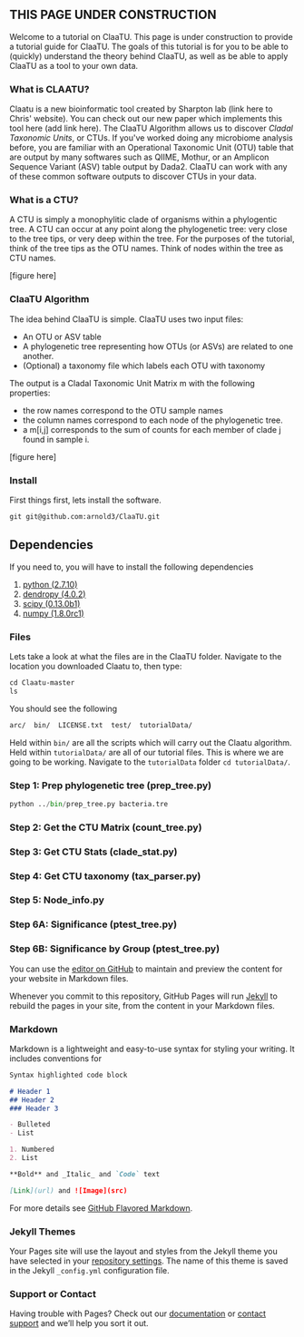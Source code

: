 ##  THIS PAGE UNDER CONSTRUCTION 
Welcome to a tutorial on ClaaTU. This page is under construction to provide a tutorial guide for ClaaTU. The goals of this tutorial is for you to be able to (quickly) understand the theory behind ClaaTU, as well as be able to apply ClaaTU as a tool to your own data. 

### What is CLAATU?
Claatu is a new bioinformatic tool created by Sharpton lab (link here to Chris' website). You can check out our new paper which implements this tool here (add link here). The ClaaTU Algorithm allows us to discover *Cladal Taxonomic Units*, or CTUs. If you've worked doing any microbiome analysis before, you are familiar with an Operational Taxonomic Unit (OTU) table that are output by many softwares such as QIIME, Mothur, or an Amplicon Sequence Variant (ASV) table output by Dada2. ClaaTU can work with any of these common software outputs to discover CTUs in your data. 

### What is a CTU?
A CTU is simply a monophylitic clade of organisms within a phylogentic tree. A CTU can occur at any point along the phylogenetic tree: very close to the tree tips, or very deep within the tree. For the purposes of the tutorial, think of the tree tips as the OTU names. Think of nodes within the tree as CTU names.

[figure here]

### ClaaTU Algorithm
The idea behind ClaaTU is simple. ClaaTU uses two input files:
* An OTU or ASV table 
* A phylogenetic tree representing how OTUs (or ASVs) are related to one another.
* (Optional) a taxonomy file which labels each OTU with taxonomy

The output is a Cladal Taxonomic Unit Matrix m with the following properties:
* the row names correspond to the OTU sample names
* the column names correspond to each node of the phylogenetic tree.
* a m[i,j] corresponds to the sum of counts for each member of clade j found in sample i. 

[figure here]

### Install
First things first, lets install the software. 
```markdown
git git@github.com:arnold3/ClaaTU.git
```

## Dependencies
If you need to, you will have to install the following dependencies
1. [python (2.7.10)](https://www.python.org/downloads/)
2. [dendropy (4.0.2)](https://www.dendropy.org)
3. [scipy (0.13.0b1)](https://www.scipy.org/install.html)
4. [numpy (1.8.0rc1)](https://docs.scipy.org/doc/numpy/user/install.html)


### Files
Lets take a look at what the files are in the ClaaTU folder. Navigate to the location you downloaded Claatu to, then type: 
```markdown
cd Claatu-master
ls
```
You should see the following
```markdown
arc/  bin/  LICENSE.txt  test/  tutorialData/

```
Held within ```bin/``` are all the scripts which will carry out the Claatu algorithm. Held within `tutorialData/` are all of our tutorial files. This is where we are going to be working. Navigate to the `tutorialData` folder ```cd tutorialData/```.



### Step 1: Prep phylogenetic tree (prep_tree.py)
```python
python ../bin/prep_tree.py bacteria.tre 
```
### Step 2: Get the CTU Matrix (count_tree.py)
### Step 3: Get CTU Stats (clade_stat.py)
### Step 4: Get CTU taxonomy (tax_parser.py)
### Step 5: Node_info.py
### Step 6A: Significance (ptest_tree.py)
### Step 6B: Significance by Group (ptest_tree.py)


You can use the [editor on GitHub](https://github.com/arnold3/CTU_Tutorial/edit/master/README.md) to maintain and preview the content for your website in Markdown files.

Whenever you commit to this repository, GitHub Pages will run [Jekyll](https://jekyllrb.com/) to rebuild the pages in your site, from the content in your Markdown files.

### Markdown

Markdown is a lightweight and easy-to-use syntax for styling your writing. It includes conventions for

```markdown
Syntax highlighted code block

# Header 1
## Header 2
### Header 3

- Bulleted
- List

1. Numbered
2. List

**Bold** and _Italic_ and `Code` text

[Link](url) and ![Image](src)
```

For more details see [GitHub Flavored Markdown](https://guides.github.com/features/mastering-markdown/).

### Jekyll Themes

Your Pages site will use the layout and styles from the Jekyll theme you have selected in your [repository settings](https://github.com/arnold3/CTU_Tutorial/settings). The name of this theme is saved in the Jekyll `_config.yml` configuration file.

### Support or Contact

Having trouble with Pages? Check out our [documentation](https://help.github.com/categories/github-pages-basics/) or [contact support](https://github.com/contact) and we’ll help you sort it out.
